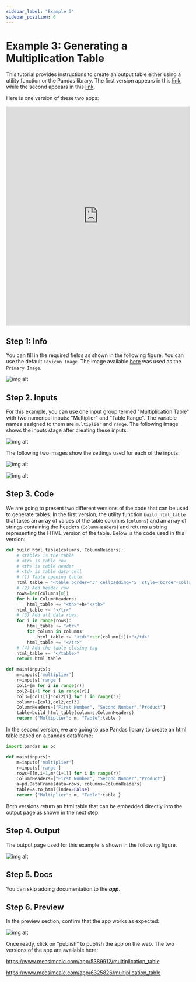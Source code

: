 ```yaml
---
sidebar_label: "Example 3"
sidebar_position: 6
---
```


# Example 3: Generating a Multiplication Table

This tutorial provides instructions to create an output table either using a utility function or the Pandas library. The first version appears in this [link](https://www.mecsimcalc.com/app/5389912/multiplication_table), while the second appears in this [link](https://www.mecsimcalc.com/app/6325826/multiplication_table).

Here is one version of these two apps:

<div style={{width: "100%", height: "600px", overflow: "hidden"}}>
<iframe src='https://www.mecsimcalc.com/app/6325826/multiplication_table' style={{position:"relative", left:"-45px", top:"-48px"}} width="100%" height="600" title="MecSimCalc" frameborder="0"></iframe>
</div>

## Step 1: Info

You can fill in the required fields as shown in the following figure. You can use the default `Favicon Image`. The image available [here](/docs/getting-started/MultiplicationTable.png) was used as the `Primary Image`.

<div style={{textAlign: 'center'}}>

![img alt](/docs/getting-started/Ex3.png)

</div>

## Step 2. Inputs

For this example, you can use one input group termed "Multiplication Table" with two numerical inputs: "Multiplier" and "Table Range". The variable names assigned to them are `multiplier` and `range`. The following image shows the inputs stage after creating these inputs:

<div style={{textAlign: 'center'}}>

![img alt](/docs/getting-started/Ex3Inputs.png)

</div>

The following two images show the settings used for each of the inputs:

<div style={{textAlign: 'center'}}>

![img alt](/docs/getting-started/Multiplier.png)

</div>

<div style={{textAlign: 'center'}}>

![img alt](/docs/getting-started/range.png)

</div>

## Step 3. Code

We are going to present two different versions of the code that can be used to generate tables. In the first version, the utility function `build_html_table` that takes an array of values of the table columns (`columns`) and an array of strings containing the headers (`ColumnHeaders`) and returns a string representing the HTML version of the table. Below is the code used in this version:

```python
def build_html_table(columns, ColumnHeaders):
    # <table> is the table
    # <tr> is table row
    # <th> is table header
    # <td> is table data cell
    # (1) Table opening table
    html_table = "<table border='3' cellpadding='5' style='border-collapse:collapse;'><tr>"
    # (2) Add header row
    rows=len(columns[0])
    for h in ColumnHeaders:
        html_table += "<th>"+h+"</th>"
    html_table += "</tr>"
    # (3) Add all data rows
    for i in range(rows):
        html_table += "<tr>"
        for column in columns:
            html_table += "<td>"+str(column[i])+"</td>"
        html_table += "</tr>"
    # (4) Add the table closing tag
    html_table += "</table>"
    return html_table

def main(inputs):
    m=inputs['multiplier']
    r=inputs['range']
    col1=[m for i in range(r)]
    col2=[i+1 for i in range(r)]
    col3=[col1[i]*col2[i] for i in range(r)]
    columns=[col1,col2,col3]
    ColumnHeaders=["First Number", "Second Number","Product"]
    table=build_html_table(columns,ColumnHeaders)
    return {"Multiplier": m, "Table":table }
```

In the second version, we are going to use Pandas library to create an html table based on a pandas dataframe:

```python
import pandas as pd

def main(inputs):
    m=inputs['multiplier']
    r=inputs['range']
    rows=[[m,i+1,m*(i+1)] for i in range(r)]
    ColumnHeaders=["First Number", "Second Number","Product"]
    a=pd.DataFrame(data=rows, columns=ColumnHeaders)
    table=a.to_html(index=False)
    return {"Multiplier": m, "Table":table }
```

Both versions return an html table that can be embedded directly into the output page as shown in the next step.

## Step 4. Output

The output page used for this example is shown in the following figure.

<div style={{textAlign: 'center'}}>

![img alt](/docs/getting-started/Ex3output.png)

</div>

## Step 5. Docs

You can skip adding documentation to the _**app**_.

## Step 6. Preview

In the preview section, confirm that the app works as expected:

<div style={{textAlign: 'center'}}>

![img alt](/docs/getting-started/Ex3publish.png)

</div>

Once ready, click on "publish” to publish the app on the web.
The two versions of the app are available here:

https://www.mecsimcalc.com/app/5389912/multiplication_table

https://www.mecsimcalc.com/app/6325826/multiplication_table
